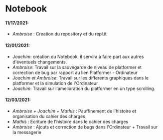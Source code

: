 # Notebook

#### 11/17/2021:
- _Ambroise_ : Creation du repository et du repl.it

#### 12/01/2021:
- _Joachim_: création du Notebook, il servira à faire part aux autres d'éventuels changements.
- _Ambroise_: Travail sur la sauvegarde de niveau de platformer et correction de bug par rapport au lien Platformer - Ordinateur
- _Joachim et Ambroise_: Travail sur les differents graphiques dans le platformer et la simulation de l'Ordinateur
- _Joachim_: Travail sur l'amelioration du platformer en un type scrolling.

#### 12/03/2021:
- _Ambroise + Joachim + Mathis_ : Pauffinement de l'histoire et organisation du cahier des charges
- _Mathis_ : Ecriture de l'histoire dans le cahier des charges
- _Ambroise_ : Ajouts et correction de bugs dans l'Ordinateur + Travail sur la messagerie